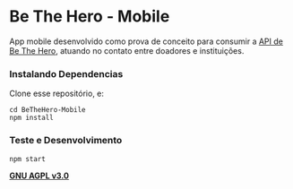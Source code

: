 # Be The Hero - Mobile

App mobile desenvolvido como prova de conceito para consumir a [API de Be The Hero](https://github.com/viniciusvviterbo/BeTheHero-Backend), atuando no contato entre doadores e instituições.

### Instalando Dependencias

Clone esse repositório, e:
```
cd BeTheHero-Mobile
npm install
```

### Teste e Desenvolvimento

```
npm start
```

**[GNU AGPL v3.0](https://www.gnu.org/licenses/agpl-3.0.html)**
